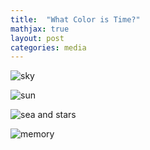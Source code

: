 ```yaml
---
title:  "What Color is Time?"
mathjax: true
layout: post
categories: media
---
```


![sky](/assets/sky.jpg)

![sun](/assets/sun.jpg)

![sea and stars](/assets/seastar.jpg)

![memory](/assets/memory.jpg)
